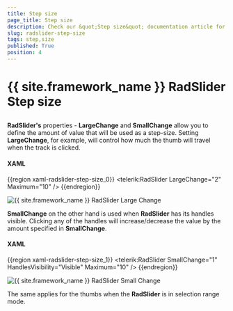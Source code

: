 ```yaml
---
title: Step size
page_title: Step size
description: Check our &quot;Step size&quot; documentation article for the RadSlider {{ site.framework_name }} control.
slug: radslider-step-size
tags: step,size
published: True
position: 4
---
```


# {{ site.framework_name }} RadSlider Step size



## 

__RadSlider's__ properties - __LargeChange__ and __SmallChange__ allow you to define the amount of value that will be used as a step-size. Setting __LargeChange__, for example, will control how much the thumb will travel when the track is clicked.

#### __XAML__

{{region xaml-radslider-step-size_0}}
	<telerik:RadSlider LargeChange="2" Maximum="10" />
{{endregion}}

![{{ site.framework_name }} RadSlider Large Change](images/largeChange.png)

__SmallChange__ on the other hand is used when __RadSlider__ has its handles visible. Clicking any of the handles will increase/decrease the value by the amount specified in __SmallChange__.

#### __XAML__

{{region xaml-radslider-step-size_1}}
	<telerik:RadSlider SmallChange="1" HandlesVisibility="Visible" Maximum="10" />
{{endregion}}

![{{ site.framework_name }} RadSlider Small Change](images/smallChange.png)

The same applies for the thumbs when the __RadSlider__ is in selection range mode.
        
